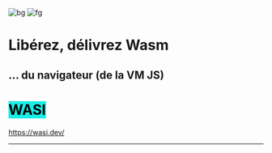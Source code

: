 
![bg](#3217EF)
![fg](#FFFFFF)

<style scoped>
  mark {
    background-color: #17EFE7;
    color: #000000;
  }
</style>

# Libérez, délivrez Wasm
## ... du navigateur (de la VM JS)
# <mark>WASI</mark>
https://wasi.dev/

---
